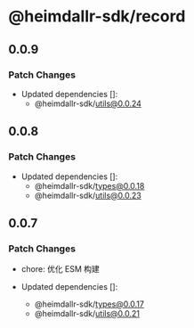# @heimdallr-sdk/record

## 0.0.9

### Patch Changes

- Updated dependencies []:
  - @heimdallr-sdk/utils@0.0.24

## 0.0.8

### Patch Changes

- Updated dependencies []:
  - @heimdallr-sdk/types@0.0.18
  - @heimdallr-sdk/utils@0.0.23

## 0.0.7

### Patch Changes

- chore: 优化 ESM 构建

- Updated dependencies []:
  - @heimdallr-sdk/types@0.0.17
  - @heimdallr-sdk/utils@0.0.21

